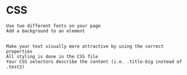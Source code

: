 # CSS


    Use two different fonts on your page
    Add a background to an element
    
    
    Make your text visually more attractive by using the correct properties
    All styling is done in the CSS file
    Your CSS selectors describe the content (i.e. .title-big instead of .test2)
